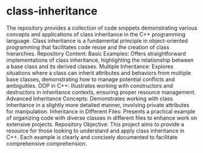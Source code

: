 # class-inheritance
The repository provides a collection of code snippets demonstrating various concepts and applications of class inheritance
in the C++ programming language. Class inheritance is a fundamental principle in object-oriented programming that facilitates
code reuse and the creation of class hierarchies.
  Repository Content:
    Basic Examples: 
      Offers straightforward implementations of class inheritance, highlighting the relationship between a base class
      and its derived classes.
    Multiple Inheritance:
      Explores situations where a class can inherit attributes and behaviors from multiple base classes,
      demonstrating how to manage potential conflicts and ambiguities.
    OOP in C++: 
      Illustrates working with constructors and destructors in inheritance contexts, ensuring proper resource management.
    Advanced Inheritance Concepts: 
      Demonstrates working with class inheritance in a slightly more detailed manner, involving private
      attributes for manipulation.
    Inheritance in Different Files: Presents a practical example of organizing code with diverse classes in different files to enhance
      work on extensive projects.
  Repository Objective:
    This project aims to provide a resource for those looking to understand and apply class inheritance in C++. Each example is clearly
    and concisely documented to facilitate comprehensive comprehension.
